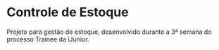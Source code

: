# Controle de Estoque

Projeto para gestão de estoque, desenvolvido durante a 3ª semana do processo Trainee da iJunior.
